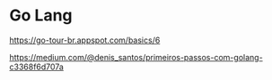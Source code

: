 # Go Lang

https://go-tour-br.appspot.com/basics/6

https://medium.com/@denis_santos/primeiros-passos-com-golang-c3368f6d707a
